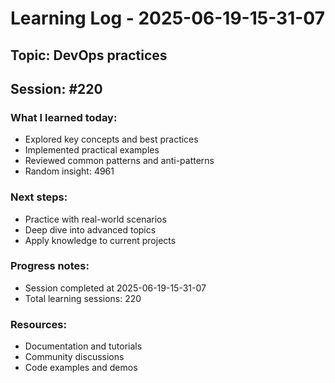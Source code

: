# Learning Log - 2025-06-19-15-31-07

## Topic: DevOps practices
## Session: #220

### What I learned today:
- Explored key concepts and best practices
- Implemented practical examples  
- Reviewed common patterns and anti-patterns
- Random insight: 4961

### Next steps:
- Practice with real-world scenarios
- Deep dive into advanced topics
- Apply knowledge to current projects

### Progress notes:
- Session completed at 2025-06-19-15-31-07
- Total learning sessions: 220

### Resources:
- Documentation and tutorials
- Community discussions
- Code examples and demos
